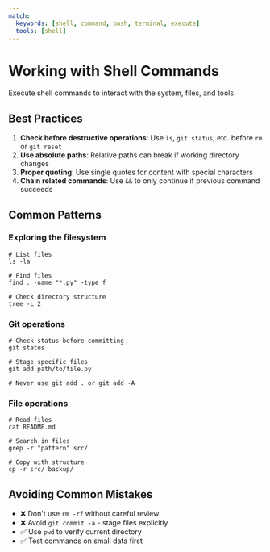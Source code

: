 ```yaml
---
match:
  keywords: [shell, command, bash, terminal, execute]
  tools: [shell]
---
```


# Working with Shell Commands

Execute shell commands to interact with the system, files, and tools.

## Best Practices

1. **Check before destructive operations**: Use `ls`, `git status`, etc. before `rm` or `git reset`
2. **Use absolute paths**: Relative paths can break if working directory changes
3. **Proper quoting**: Use single quotes for content with special characters
4. **Chain related commands**: Use `&&` to only continue if previous command succeeds

## Common Patterns

### Exploring the filesystem
```shell
# List files
ls -la

# Find files
find . -name "*.py" -type f

# Check directory structure
tree -L 2
```

### Git operations
```shell
# Check status before committing
git status

# Stage specific files
git add path/to/file.py

# Never use git add . or git add -A
```

### File operations
```shell
# Read files
cat README.md

# Search in files
grep -r "pattern" src/

# Copy with structure
cp -r src/ backup/
```

## Avoiding Common Mistakes

- ❌ Don't use `rm -rf` without careful review
- ❌ Avoid `git commit -a` - stage files explicitly
- ✅ Use `pwd` to verify current directory
- ✅ Test commands on small data first
